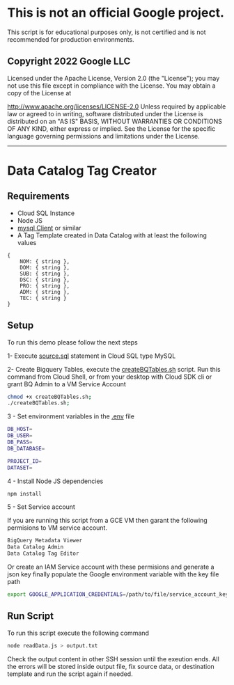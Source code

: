 # This is not an official Google project.

This script is for educational purposes only, is not certified and is not recommended for production environments.

## Copyright 2022 Google LLC
Licensed under the Apache License, Version 2.0 (the "License"); you may not use this file except in compliance with the License. You may obtain a copy of the License at

  http://www.apache.org/licenses/LICENSE-2.0
Unless required by applicable law or agreed to in writing, software distributed under the License is distributed on an "AS IS" BASIS, WITHOUT WARRANTIES OR CONDITIONS OF ANY KIND, either express or implied. See the License for the specific language governing permissions and limitations under the License.

---

# Data Catalog Tag Creator

## Requirements

* Cloud SQL Instance
* Node JS 
* [mysql Client](https://dev.mysql.com/doc/refman/8.0/en/mysql.html) or similar
* A Tag Template created in Data Catalog with at least the following values

```
{
    NOM: { string },
    DOM: { string },
    SUB: { string },
    DSC: { string },
    PRO: { string },
    ADM: { string },
    TEC: { string }
}
```

## Setup
To run this demo please follow the next steps

1- Execute [source.sql](./source.sql) statement in Cloud SQL type MySQL

2- Create Bigquery Tables, execute the [createBQTables.sh](./createBQTables.sh) script. Run this command from Cloud Shell, or from your desktop with Cloud SDK cli or grant BQ Admin to a VM Service Account

```sh
chmod +x createBQTables.sh;
./createBQTables.sh;
```

3 - Set environment variables in the [.env](./.env) file

```sh
DB_HOST=
DB_USER=
DB_PASS=
DB_DATABASE=

PROJECT_ID= 
DATASET= 
```
4 - Install Node JS dependencies

```sh
npm install
```
5 - Set Service account

If you are running this script from a GCE VM then garant the following permisions to VM service account.

```sh
BigQuery Metadata Viewer
Data Catalog Admin
Data Catalog Tag Editor
```

Or create an IAM Service account with these permisions and generate a json key finally populate the Google environment variable with the key file path

```sh
export GOOGLE_APPLICATION_CREDENTIALS=/path/to/file/service_account_key.json
```


## Run Script

To run this script execute the following command

```sh
node readData.js > output.txt
```

Check the output content in other SSH session until the exeution ends.
All the errors will be stored inside output file, fix source data, or destination template and run the script again if needed.

